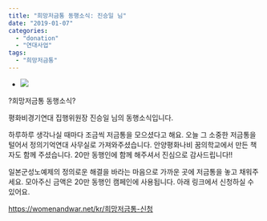 ```yaml
---
title: "희망저금통 동행소식: 진승일 님"
date: "2019-01-07"
categories: 
  - "donation"
  - "연대사업"
tags: 
  - "희망저금통"
---
```


- ![](https://womenandwar.net/kr/wp-content/uploads/2019/01/photo_2019-01-07_15-41-21-1024x680.jpg)
    

?희망저금통 동행소식?

평화비경기연대 집행위원장 진승일 님의 동행소식입니다.

하루하루 생각나실 때마다 조금씩 저금통을 모으셨다고 해요. 오늘 그 소중한 저금통을 털어서 정의기억연대 사무실로 가져와주셨습니다. 안양평화나비 꿈의학교에서 만든 책자도 함께 주셨습니다. 20만 동행인에 함께 해주셔서 진심으로 감사드립니다!!

일본군성노예제의 정의로운 해결을 바라는 마음으로 가까운 곳에 저금통을 놓고 채워주세요. 모아주신 금액은 20만 동행인 캠페인에 사용됩니다. 아래 링크에서 신청하실 수 있어요.

https://womenandwar.net/kr/희망저금통-신청
